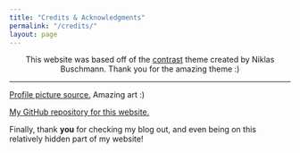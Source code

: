 ```yaml
---
title: "Credits & Acknowledgments"
permalink: "/credits/"
layout: page
---
```


<center>This website was based off of the <a href="https://github.com/niklasbuschmann/contrast">contrast</a> theme created by Niklas Buschmann. Thank you for the amazing theme :)</center>

----

[Profile picture source.][pfp] Amazing art :)  

[My GitHub repository for this website.][Github]

Finally, thank **you** for checking my blog out, and even being on this relatively hidden part of my website!

[pfp]: https://twitter.com/aruco_coo/status/1436986044960763911
[Github]: https://github.com/MarkMP1/blog.markp.xyz